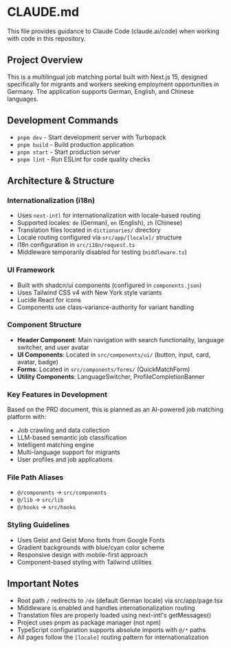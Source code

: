 # CLAUDE.md

This file provides guidance to Claude Code (claude.ai/code) when working with code in this repository.

## Project Overview

This is a multilingual job matching portal built with Next.js 15, designed specifically for migrants and workers seeking employment opportunities in Germany. The application supports German, English, and Chinese languages.

## Development Commands

- `pnpm dev` - Start development server with Turbopack
- `pnpm build` - Build production application
- `pnpm start` - Start production server
- `pnpm lint` - Run ESLint for code quality checks

## Architecture & Structure

### Internationalization (i18n)
- Uses `next-intl` for internationalization with locale-based routing
- Supported locales: `de` (German), `en` (English), `zh` (Chinese)
- Translation files located in `dictionaries/` directory
- Locale routing configured via `src/app/[locale]/` structure
- i18n configuration in `src/i18n/request.ts`
- Middleware temporarily disabled for testing (`middleware.ts`)

### UI Framework
- Built with shadcn/ui components (configured in `components.json`)
- Uses Tailwind CSS v4 with New York style variants
- Lucide React for icons
- Components use class-variance-authority for variant handling

### Component Structure
- **Header Component**: Main navigation with search functionality, language switcher, and user avatar
- **UI Components**: Located in `src/components/ui/` (button, input, card, avatar, badge)
- **Forms**: Located in `src/components/forms/` (QuickMatchForm)
- **Utility Components**: LanguageSwitcher, ProfileCompletionBanner

### Key Features in Development
Based on the PRD document, this is planned as an AI-powered job matching platform with:
- Job crawling and data collection
- LLM-based semantic job classification
- Intelligent matching engine
- Multi-language support for migrants
- User profiles and job applications

### File Path Aliases
- `@/components` → `src/components`
- `@/lib` → `src/lib`
- `@/hooks` → `src/hooks`

### Styling Guidelines
- Uses Geist and Geist Mono fonts from Google Fonts
- Gradient backgrounds with blue/cyan color scheme
- Responsive design with mobile-first approach
- Component-based styling with Tailwind utilities

## Important Notes

- Root path `/` redirects to `/de` (default German locale) via src/app/page.tsx
- Middleware is enabled and handles internationalization routing
- Translation files are properly loaded using next-intl's getMessages()
- Project uses pnpm as package manager (not npm)
- TypeScript configuration supports absolute imports with `@/*` paths
- All pages follow the `[locale]` routing pattern for internationalization